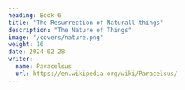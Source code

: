 ```yaml
---
heading: Book 6
title: "The Resurrection of Naturall things"
description: "The Nature of Things"
image: "/covers/nature.png"
weight: 16
date: 2024-02-28
writer:
  name: Paracelsus
  url: https://en.wikipedia.org/wiki/Paracelsus/
---
```

